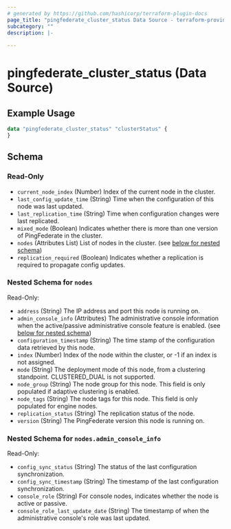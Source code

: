 ```yaml
---
# generated by https://github.com/hashicorp/terraform-plugin-docs
page_title: "pingfederate_cluster_status Data Source - terraform-provider-pingfederate"
subcategory: ""
description: |-
  
---
```


# pingfederate_cluster_status (Data Source)



## Example Usage

```terraform
data "pingfederate_cluster_status" "clusterStatus" {
}
```

<!-- schema generated by tfplugindocs -->
## Schema

### Read-Only

- `current_node_index` (Number) Index of the current node in the cluster.
- `last_config_update_time` (String) Time when the configuration of this node was last updated.
- `last_replication_time` (String) Time when configuration changes were last replicated.
- `mixed_mode` (Boolean) Indicates whether there is more than one version of PingFederate in the cluster.
- `nodes` (Attributes List) List of nodes in the cluster. (see [below for nested schema](#nestedatt--nodes))
- `replication_required` (Boolean) Indicates whether a replication is required to propagate config updates.

<a id="nestedatt--nodes"></a>
### Nested Schema for `nodes`

Read-Only:

- `address` (String) The IP address and port this node is running on.
- `admin_console_info` (Attributes) The administrative console information when the active/passive administrative console feature is enabled. (see [below for nested schema](#nestedatt--nodes--admin_console_info))
- `configuration_timestamp` (String) The time stamp of the configuration data retrieved by this node.
- `index` (Number) Index of the node within the cluster, or -1 if an index is not assigned.
- `mode` (String) The deployment mode of this node, from a clustering standpoint. CLUSTERED_DUAL is not supported.
- `node_group` (String) The node group for this node. This field is only populated if adaptive clustering is enabled.
- `node_tags` (String) The node tags for this node. This field is only populated for engine nodes.
- `replication_status` (String) The replication status of the node.
- `version` (String) The PingFederate version this node is running on.

<a id="nestedatt--nodes--admin_console_info"></a>
### Nested Schema for `nodes.admin_console_info`

Read-Only:

- `config_sync_status` (String) The status of the last configuration synchronization.
- `config_sync_timestamp` (String) The timestamp of the last configuration synchronization.
- `console_role` (String) For console nodes, indicates whether the node is active or passive.
- `console_role_last_update_date` (String) The timestamp of when the administrative console's role was last updated.

